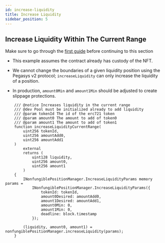 ```yaml
---
id: increase-liquidity
title: Increase Liquidity
sidebar_position: 5
---
```


## Increase Liquidity Within The Current Range

Make sure to go through the [first guide](./setting-up-your-contract.md) before continuing to this section

- This example assumes the contract already has custody of the NFT.

- We cannot change the boundaries of a given liquidity position using the Pegasys v2 protocol; `increaseLiquidity` can only increase the liquidity of a position.
- In production, `amount0Min` and `amount1Min` should be adjusted to create slippage protections.

```solidity
    /// @notice Increases liquidity in the current range
    /// @dev Pool must be initialized already to add liquidity
    /// @param tokenId The id of the erc721 token
    /// @param amount0 The amount to add of token0
    /// @param amount1 The amount to add of token1
    function increaseLiquidityCurrentRange(
        uint256 tokenId,
        uint256 amountAdd0,
        uint256 amountAdd1
    )
        external
        returns (
            uint128 liquidity,
            uint256 amount0,
            uint256 amount1
        )
    {
        INonfungiblePositionManager.IncreaseLiquidityParams memory params =
            INonfungiblePositionManager.IncreaseLiquidityParams({
                tokenId: tokenId,
                amount0Desired: amountAdd0,
                amount1Desired: amountAdd1,
                amount0Min: 0,
                amount1Min: 0,
                deadline: block.timestamp
            });

        (liquidity, amount0, amount1) = nonfungiblePositionManager.increaseLiquidity(params);
    }
```
